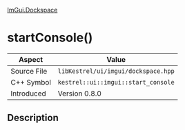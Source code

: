 [ImGui.Dockspace](index)
# startConsole()
| Aspect | Value |
| --- | --- |
| Source File | `libKestrel/ui/imgui/dockspace.hpp` |
| C++ Symbol | `kestrel::ui::imgui::start_console` |
| Introduced | Version 0.8.0 |
## Description

